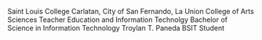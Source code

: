 Saint Louis College
Carlatan, City of San Fernando, La Union
College of Arts Sciences Teacher Education and Information Technolgy
Bachelor of Science in Information Technology
Troylan T. Paneda
BSIT Student

